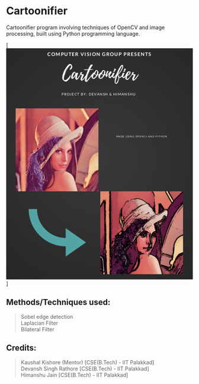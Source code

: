 # Cartoonifier
Cartoonifier program involving techniques of OpenCV and image processing, built using Python programming language.</br>

[![](cartoonifier_poster.png)]

## Methods/Techniques used:
> Sobel edge detection</br>
> Laplacian Filter</br>
> Bilateral Filter</br>

## Credits:
> Kaushal Kishore (Mentor) [CSE(B.Tech) - IIT Palakkad]</br>
> Devansh Singh Rathore [CSE(B.Tech) - IIT Palakkad]</br>
> Himanshu Jain [CSE(B.Tech) - IIT Palakkad]</br>
